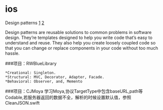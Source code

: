 # ios

Design patterns [1](https://www.raywenderlich.com/477-design-patterns-on-ios-using-swift-part-1-2) [2](https://www.raywenderlich.com/476-design-patterns-on-ios-using-swift-part-2-2)

Design patterns are reusable solutions to common problems in software design. They’re templates designed to help you write code that’s easy to understand and reuse. They also help you create loosely coupled code so that you can change or replace components in your code without too much hassle.

###项目：RWBlueLibrary
```
*Creational: Singleton.
*Structural: MVC, Decorator, Adapter, Facade.
*Behavioral: Observer, and, Memento
```

###项目：CJMoya
学习Moya,协议TargetType中包含baseURL,path等
Codable,若服务器返回的数据不全，解析的时候设置默认值，参照CleanJSON.swift
